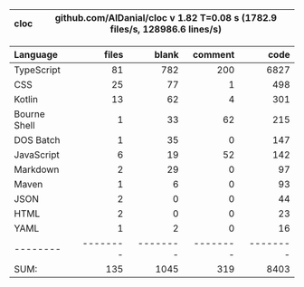 
cloc|github.com/AlDanial/cloc v 1.82  T=0.08 s (1782.9 files/s, 128986.6 lines/s)
--- | ---

Language|files|blank|comment|code
:-------|-------:|-------:|-------:|-------:
TypeScript|81|782|200|6827
CSS|25|77|1|498
Kotlin|13|62|4|301
Bourne Shell|1|33|62|215
DOS Batch|1|35|0|147
JavaScript|6|19|52|142
Markdown|2|29|0|97
Maven|1|6|0|93
JSON|2|0|0|44
HTML|2|0|0|23
YAML|1|2|0|16
--------|--------|--------|--------|--------
SUM:|135|1045|319|8403

